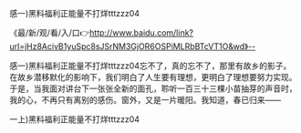 感一)黑料福利正能量不打烊tttzzz04

《最/新/观/看/入/口👉http://www.baidu.com/link?url=jHz8AcivB1yuSpc8sJSrNM3GjOR6OSPiMLRbBTcVT1O&wd》--

感一)黑料福利正能量不打烊tttzzz04忘不了，真的忘不了，那里有故乡的影子。在故乡潜移默化的影响下，我们明白了人生要有理想，更明白了理想要努力实现。
于是，当我面对讲台下一张张全新的面孔，聆听一百三十三棵小苗抽芽的声音时，我的心，不再只有离别的感伤。窗外，又是一片暖阳。我知道，春已归来——





一上)黑料福利正能量不打烊tttzzz04

